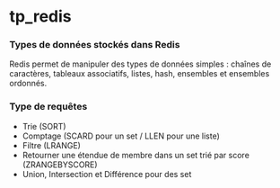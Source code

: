 # tp_redis

### Types de données stockés dans Redis ###

Redis permet de manipuler des types de données simples : chaînes de caractères, tableaux associatifs, listes, hash, ensembles et ensembles ordonnés.

### Type de requêtes ###

* Trie (SORT)
* Comptage (SCARD pour un set / LLEN pour une liste)
* Filtre (LRANGE)
* Retourner une étendue de membre dans un set trié par score (ZRANGEBYSCORE)
* Union, Intersection et Différence pour des set

